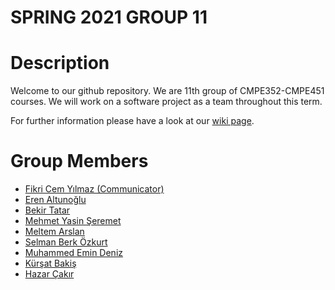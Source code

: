 # SPRING 2021 GROUP 11

# Description

Welcome to our github repository. We are 11th group of CMPE352-CMPE451 courses.
We will work on a software project as a team throughout this term.

For further information please have a look at our [wiki page](https://github.com/bounswe/2021SpringGroup11/wiki).

# Group Members

- [Fikri Cem Yılmaz (Communicator)](https://github.com/fihlie)
- [Eren Altunoğlu](https://github.com/EAltunoglu)
- [Bekir Tatar](https://github.com/bekirtatar)
- [Mehmet Yasin Şeremet](https://github.com/myasins)
- [Meltem Arslan](https://github.com/meltemarsl)
- [Selman Berk Özkurt](github.com/SelmanB)
- [Muhammed Emin Deniz](https://github.com/emindeniz99)
- [Kürşat Bakiş](https://github.com/kursatbakis)
- [Hazar Çakır](https://github.com/hazerank)
